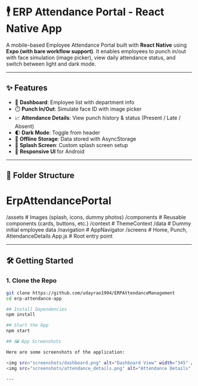 # 🕴️ ERP Attendance Portal - React Native App

A mobile-based Employee Attendance Portal built with **React Native** using **Expo (with bare workflow support)**. It enables employees to punch in/out with face simulation (image picker), view daily attendance status, and switch between light and dark mode.

---

## ✨ Features

- 📅 **Dashboard**: Employee list with department info
- ⏱️ **Punch In/Out**: Simulate face ID with image picker
- 📈 **Attendance Details**: View punch history & status (Present / Late / Absent)
- 🌓 **Dark Mode**: Toggle from header
- 💾 **Offline Storage**: Data stored with AsyncStorage
- 🎉 **Splash Screen**: Custom splash screen setup
- 📱 **Responsive UI** for Android

---

## 📂 Folder Structure

# ErpAttendancePortal

/assets # Images (splash, icons, dummy photos)
/components # Reusable components (cards, buttons, etc.)
/context # ThemeContext
/data # Dummy initial employee data
/navigation # AppNavigator
/screens # Home, Punch, AttendanceDetails
App.js # Root entry point


---

## 🛠️ Getting Started

### 1. Clone the Repo

```bash
git clone https://github.com/udayrao1994/ERPAttendanceManagement
cd erp-attendance-app

## Install Dependencies
npm install

## Start the App
npm start

## 🖼️ App Screenshots

Here are some screenshots of the application:

<img src="screenshots/dashboard.png" alt="Dashboard View" width="345" />
<img src="screenshots/attendance_details.png" alt="Attendance Details" width="340" />

---
